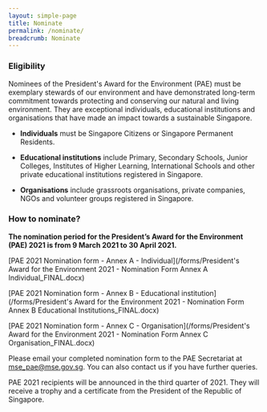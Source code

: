 ```yaml
---
layout: simple-page
title: Nominate
permalink: /nominate/
breadcrumb: Nominate
---
```


### Eligibility

Nominees of the President's Award for the Environment (PAE) must be exemplary stewards of our environment and have demonstrated long-term commitment towards protecting and conserving our natural and living environment. They are exceptional individuals, educational institutions and organisations that have made an impact towards a sustainable Singapore.

* **Individuals** must be Singapore Citizens or Singapore Permanent Residents.

* **Educational institutions** include Primary, Secondary Schools, Junior Colleges, Institutes of Higher Learning, International Schools and other private educational institutions registered in Singapore.

* **Organisations** include grassroots organisations, private companies, NGOs and volunteer groups registered in Singapore.

### How to nominate?

**The nomination period for the President’s Award for the Environment (PAE) 2021 is from 9 March 2021 to 30 April 2021.**

[PAE 2021 Nomination form - Annex A - Individual](/forms/President's Award for the Environment 2021 - Nomination Form Annex A Individual_FINAL.docx)

[PAE 2021 Nomination form - Annex B - Educational institution](/forms/President's Award for the Environment 2021 - Nomination Form Annex B Educational Institutions_FINAL.docx)

[PAE 2021 Nomination form - Annex C - Organisation](/forms/President's Award for the Environment 2021 - Nomination Form Annex C Organisation_FINAL.docx)

Please email your completed nomination form to the PAE Secretariat at <mse_pae@mse.gov.sg>. You can also contact us if you have further queries.

PAE 2021 recipients will be announced in the third quarter of 2021. They will receive a trophy and a certificate from the President of the Republic of Singapore.
